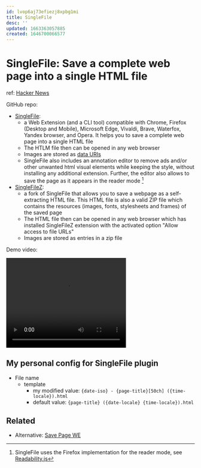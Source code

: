 ```yaml
---
id: lvop6aj73efiezj8xpbg1mi
title: SingleFile
desc: ''
updated: 1663363057885
created: 1646700066577
---
```

# SingleFile: Save a complete web page into a single HTML file
ref: [Hacker News](https://news.ycombinator.com/item?id=30527999)

GitHub repo: 
- [SingleFile](https://github.com/gildas-lormeau/SingleFile): 
  - a Web Extension (and a CLI tool) compatible with Chrome, Firefox (Desktop and Mobile), Microsoft Edge, Vivaldi, Brave, Waterfox, Yandex browser, and Opera. It helps you to save a complete web page into a single HTML file
  - The HTLM file then can be opened in any web browser
  - Images are stored as [data URIs](https://en.wikipedia.org/wiki/Data_URI_scheme)
  - SingleFile also includes an annotation editor to remove ads and/or other unwanted html visual elements while keeping the style, without installing any additional extension. Further, the editor also allows to save the page as it appears in the reader mode [^1]
- [SingleFileZ](https://github.com/gildas-lormeau/SingleFileZ): 
  - a fork of SingleFile that allows you to save a webpage as a self-extracting HTML file. This HTML file is also a valid ZIP file which contains the resources (images, fonts, stylesheets and frames) of the saved page
  - The HTML file then can be opened in any web browser which has installed SingleFileZ extension with the activated option "Allow access to file URLs"
  - Images are stored as entries in a zip file

[^1]: SingleFile uses the Firefox implementation for the reader mode, see [Readability.js](https://github.com/mozilla/readability)

Demo video:
<p><video width="320" height="240" class="audioplayer" controls>
<source type="video/mp4" src="https://user-images.githubusercontent.com/396787/156664907-cc458e35-f41b-45ca-91eb-372213812b44.mp4"></source>
Your browser does not support playing HTML5 video. You can
<a href="https://user-images.githubusercontent.com/396787/156664907-cc458e35-f41b-45ca-91eb-372213812b44.mp4" download>download a copy of the video
file</a> instead.
</video></p>

## My personal config for SingleFile plugin

- File name
    - template
        - my modified value: `{date-iso} - {page-title}[50ch] ({time-locale}).html`
        - default value: `{page-title} ({date-locale} {time-locale}).html`

## Related

- Alternative: [Save Page WE](https://chrome.google.com/webstore/detail/save-page-we/dhhpefjklgkmgeafimnjhojgjamoafof)